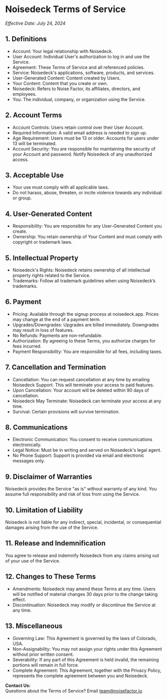 # Noisedeck Terms of Service

*Effective Date: July 24, 2024*

## 1. Definitions
- Account: Your legal relationship with Noisedeck.
- User Account: Individual User's authorization to log in and use the Service.
- Agreement: These Terms of Service and all referenced policies.
- Service: Noisedeck's applications, software, products, and services.
- User-Generated Content: Content created by Users.
- Your Content: Content that you create or own.
- Noisedeck: Refers to Noise Factor, its affiliates, directors, and employees.
- You: The individual, company, or organization using the Service.

## 2. Account Terms
- Account Controls: Users retain control over their User Account.
- Required Information: A valid email address is needed to sign up.
- Age Requirement: Users must be 13 or older. Accounts for users under 13 will be terminated.
- Account Security: You are responsible for maintaining the security of your Account and password. Notify Noisedeck of any unauthorized access.

## 3. Acceptable Use
- Your use must comply with all applicable laws.
- Do not harass, abuse, threaten, or incite violence towards any individual or group.

## 4. User-Generated Content
- Responsibility: You are responsible for any User-Generated Content you create.
- Ownership: You retain ownership of Your Content and must comply with copyright or trademark laws.

## 5. Intellectual Property
- Noisedeck's Rights: Noisedeck retains ownership of all intellectual property rights related to the Service.
- Trademarks: Follow all trademark guidelines when using Noisedeck’s trademarks.

## 6. Payment
- Pricing: Available through the signup process at noisedeck.app. Prices may change at the end of a payment term.
- Upgrades/Downgrades: Upgrades are billed immediately. Downgrades may result in loss of features.
- No Refunds: Payments are non-refundable.
- Authorization: By agreeing to these Terms, you authorize charges for fees incurred.
- Payment Responsibility: You are responsible for all fees, including taxes.

## 7. Cancellation and Termination
- Cancellation: You can request cancellation at any time by emailing Noisedeck Support. This will terminate your access to paid features.
- Upon Cancellation: Your account will be deleted within 90 days of cancellation.
- Noisedeck May Terminate: Noisedeck can terminate your access at any time.
- Survival: Certain provisions will survive termination.

## 8. Communications
- Electronic Communication: You consent to receive communications electronically.
- Legal Notice: Must be in writing and served on Noisedeck's legal agent.
- No Phone Support: Support is provided via email and electronic messages only.

## 9. Disclaimer of Warranties
Noisedeck provides the Service "as is" without warranty of any kind. You assume full responsibility and risk of loss from using the Service.

## 10. Limitation of Liability
Noisedeck is not liable for any indirect, special, incidental, or consequential damages arising from the use of the Service.

## 11. Release and Indemnification
You agree to release and indemnify Noisedeck from any claims arising out of your use of the Service.

## 12. Changes to These Terms
- Amendments: Noisedeck may amend these Terms at any time. Users will be notified of material changes 30 days prior to the change taking effect.
- Discontinuation: Noisedeck may modify or discontinue the Service at any time.

## 13. Miscellaneous
- Governing Law: This Agreement is governed by the laws of Colorado, USA.
- Non-Assignability: You may not assign your rights under this Agreement without prior written consent.
- Severability: If any part of this Agreement is held invalid, the remaining portions will remain in full force.
- Complete Agreement: This Agreement, together with the Privacy Policy, represents the complete agreement between you and Noisedeck.

**Contact Us:**  
Questions about the Terms of Service? Email [team@noisefactor.io](mailto:team@noisefactor.io).
